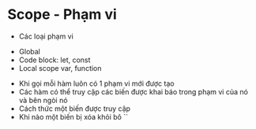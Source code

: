 # Scope - Phạm vi
- Các loại phạm vi
+ Global
+ Code block: let, const
+ Local scope var, function

- Khi gọi mỗi hàm luôn có 1 phạm vi mới được tạo
- Các hàm có thể truy cập các biến được khai báo trong phạm vi của nó và bên ngòi nó
- Cách thức một biến được truy cập
- Khi nào một biến bị xóa khỏi bô ``